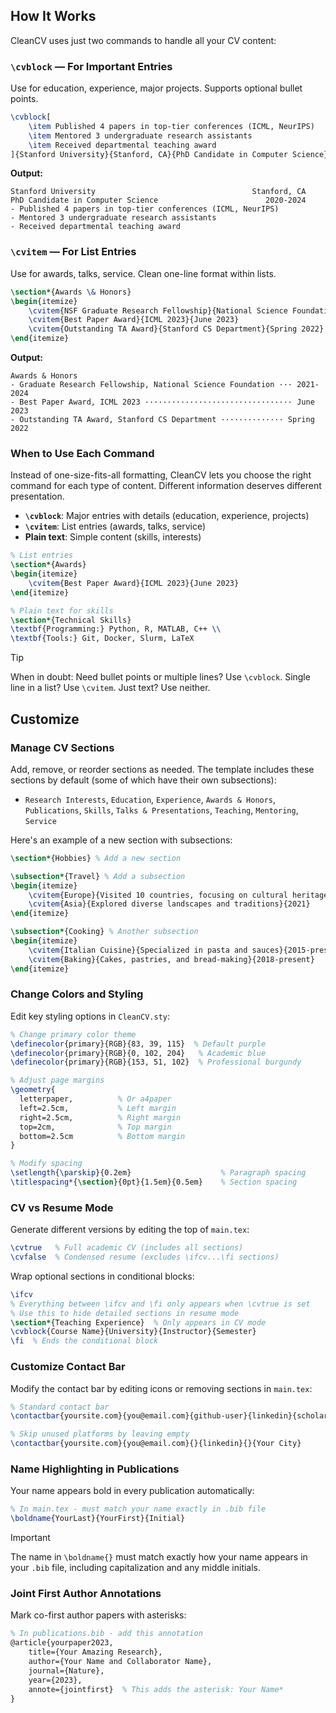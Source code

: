 ## How It Works

CleanCV uses just two commands to handle all your CV content:

### `\cvblock` — For Important Entries
Use for education, experience, major projects. Supports optional bullet points.

```latex
\cvblock[
    \item Published 4 papers in top-tier conferences (ICML, NeurIPS)
    \item Mentored 3 undergraduate research assistants
    \item Received departmental teaching award
]{Stanford University}{Stanford, CA}{PhD Candidate in Computer Science}{2020-2024}
```

**Output:**

```text
Stanford University                                   Stanford, CA
PhD Candidate in Computer Science                        2020-2024
- Published 4 papers in top-tier conferences (ICML, NeurIPS)
- Mentored 3 undergraduate research assistants  
- Received departmental teaching award
```

### `\cvitem` — For List Entries
Use for awards, talks, service. Clean one-line format within lists.

```latex
\section*{Awards \& Honors}
\begin{itemize}
    \cvitem{NSF Graduate Research Fellowship}{National Science Foundation}{2021-2024}
    \cvitem{Best Paper Award}{ICML 2023}{June 2023}
    \cvitem{Outstanding TA Award}{Stanford CS Department}{Spring 2022}
\end{itemize}
```

**Output:**

```text
Awards & Honors
- Graduate Research Fellowship, National Science Foundation ··· 2021-2024
- Best Paper Award, ICML 2023 ································· June 2023
- Outstanding TA Award, Stanford CS Department ·············· Spring 2022
```

### When to Use Each Command

Instead of one-size-fits-all formatting, CleanCV lets you choose the right command for each type of content. Different information deserves different presentation.

- **`\cvblock`**: Major entries with details (education, experience, projects)  
- **`\cvitem`**: List entries (awards, talks, service)  
- **Plain text**: Simple content (skills, interests)

```latex
% List entries
\section*{Awards}
\begin{itemize}
    \cvitem{Best Paper Award}{ICML 2023}{June 2023}
\end{itemize}

% Plain text for skills  
\section*{Technical Skills}
\textbf{Programming:} Python, R, MATLAB, C++ \\
\textbf{Tools:} Git, Docker, Slurm, LaTeX
```

> [!TIP]
> When in doubt: Need bullet points or multiple lines? Use `\cvblock`. Single line in a list? Use `\cvitem`. Just text? Use neither.

## Customize

### Manage CV Sections
Add, remove, or reorder sections as needed. The template includes these sections by default (some of which have their own subsections):
- `Research Interests`, `Education`, `Experience`, `Awards & Honors`, `Publications`, `Skills`, `Talks & Presentations`, `Teaching`, `Mentoring`, `Service`

Here's an example of a new section with subsections:

```latex
\section*{Hobbies} % Add a new section

\subsection*{Travel} % Add a subsection
\begin{itemize}
    \cvitem{Europe}{Visited 10 countries, focusing on cultural heritage}{2019}
    \cvitem{Asia}{Explored diverse landscapes and traditions}{2021}
\end{itemize}

\subsection*{Cooking} % Another subsection
\begin{itemize}
    \cvitem{Italian Cuisine}{Specialized in pasta and sauces}{2015-present}
    \cvitem{Baking}{Cakes, pastries, and bread-making}{2018-present}
\end{itemize}
```

### Change Colors and Styling
Edit key styling options in `CleanCV.sty`:
```latex
% Change primary color theme
\definecolor{primary}{RGB}{83, 39, 115}  % Default purple
\definecolor{primary}{RGB}{0, 102, 204}   % Academic blue  
\definecolor{primary}{RGB}{153, 51, 102}  % Professional burgundy

% Adjust page margins
\geometry{
  letterpaper,          % Or a4paper
  left=2.5cm,           % Left margin
  right=2.5cm,          % Right margin  
  top=2cm,              % Top margin
  bottom=2.5cm          % Bottom margin
}

% Modify spacing
\setlength{\parskip}{0.2em}                    % Paragraph spacing
\titlespacing*{\section}{0pt}{1.5em}{0.5em}    % Section spacing
```

### CV vs Resume Mode
Generate different versions by editing the top of `main.tex`:
```latex
\cvtrue   % Full academic CV (includes all sections)
\cvfalse  % Condensed resume (excludes \ifcv...\fi sections)
```

Wrap optional sections in conditional blocks:
```latex
\ifcv
% Everything between \ifcv and \fi only appears when \cvtrue is set
% Use this to hide detailed sections in resume mode
\section*{Teaching Experience}  % Only appears in CV mode
\cvblock{Course Name}{University}{Instructor}{Semester}
\fi  % Ends the conditional block
```

### Customize Contact Bar
Modify the contact bar by editing icons or removing sections in `main.tex`:
```latex
% Standard contact bar
\contactbar{yoursite.com}{you@email.com}{github-user}{linkedin}{scholar-url}{Your City}

% Skip unused platforms by leaving empty
\contactbar{yoursite.com}{you@email.com}{}{linkedin}{}{Your City}
```

### Name Highlighting in Publications
Your name appears bold in every publication automatically:
```latex
% In main.tex - must match your name exactly in .bib file
\boldname{YourLast}{YourFirst}{Initial}
```

> [!IMPORTANT]
> The name in `\boldname{}` must match exactly how your name appears in your `.bib` file, including capitalization and any middle initials.

### Joint First Author Annotations
Mark co-first author papers with asterisks:
```latex
% In publications.bib - add this annotation
@article{yourpaper2023,
    title={Your Amazing Research},
    author={Your Name and Collaborator Name},
    journal={Nature},
    year={2023},
    annote={jointfirst}  % This adds the asterisk: Your Name*
}
```
